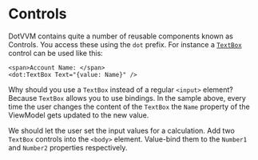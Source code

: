 ﻿---
Title: Controls
CodeTask: /resources/010_calculator/30_controls.dothtml.csx
---

# Controls

DotVVM contains quite a number of reusable components known as Controls. You access these using the `dot` prefix. For instance a [`TextBox`](TextBox) control can be used like this:

```dothtml
<span>Account Name: </span>
<dot:TextBox Text="{value: Name}" />
```

Why should you use a `TextBox` instead of a regular `<input>` element? Because `TextBox` allows you to use bindings. In the sample above, every time the user changes the content of the `TextBox` the `Name` property of the ViewModel gets updated to the new value.

We should let the user set the input values for a calculation. Add two `TextBox` controls into the `<body>` element. Value-bind them to the `Number1` and `Number2` properties respectively.

[TextBox]: https://www.dotvvm.com/docs/controls/builtin/TextBox